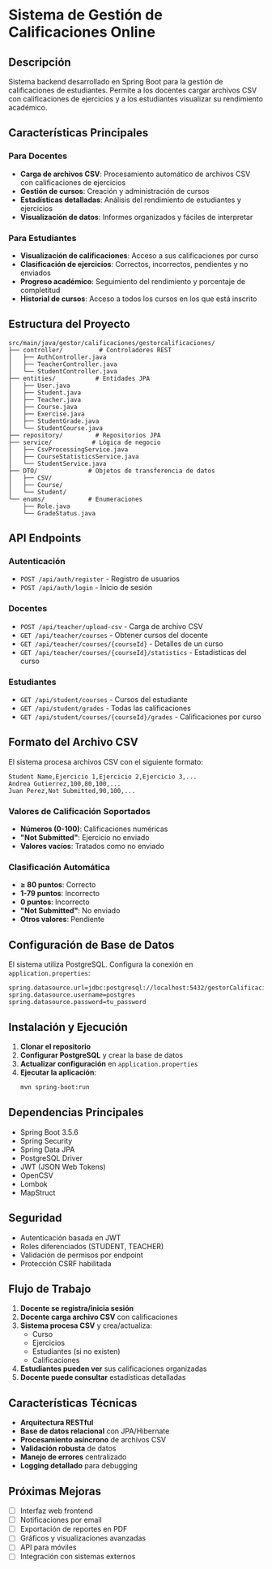 # Sistema de Gestión de Calificaciones Online

## Descripción

Sistema backend desarrollado en Spring Boot para la gestión de calificaciones de estudiantes. Permite a los docentes cargar archivos CSV con calificaciones de ejercicios y a los estudiantes visualizar su rendimiento académico.

## Características Principales

### Para Docentes
- **Carga de archivos CSV**: Procesamiento automático de archivos CSV con calificaciones de ejercicios
- **Gestión de cursos**: Creación y administración de cursos
- **Estadísticas detalladas**: Análisis del rendimiento de estudiantes y ejercicios
- **Visualización de datos**: Informes organizados y fáciles de interpretar

### Para Estudiantes
- **Visualización de calificaciones**: Acceso a sus calificaciones por curso
- **Clasificación de ejercicios**: Correctos, incorrectos, pendientes y no enviados
- **Progreso académico**: Seguimiento del rendimiento y porcentaje de completitud
- **Historial de cursos**: Acceso a todos los cursos en los que está inscrito

## Estructura del Proyecto

```
src/main/java/gestor/calificaciones/gestorcalificaciones/
├── controller/          # Controladores REST
│   ├── AuthController.java
│   ├── TeacherController.java
│   └── StudentController.java
├── entities/           # Entidades JPA
│   ├── User.java
│   ├── Student.java
│   ├── Teacher.java
│   ├── Course.java
│   ├── Exercise.java
│   ├── StudentGrade.java
│   └── StudentCourse.java
├── repository/         # Repositorios JPA
├── service/           # Lógica de negocio
│   ├── CsvProcessingService.java
│   ├── CourseStatisticsService.java
│   └── StudentService.java
├── DTO/              # Objetos de transferencia de datos
│   ├── CSV/
│   ├── Course/
│   └── Student/
└── enums/            # Enumeraciones
    ├── Role.java
    └── GradeStatus.java
```

## API Endpoints

### Autenticación
- `POST /api/auth/register` - Registro de usuarios
- `POST /api/auth/login` - Inicio de sesión

### Docentes
- `POST /api/teacher/upload-csv` - Carga de archivo CSV
- `GET /api/teacher/courses` - Obtener cursos del docente
- `GET /api/teacher/courses/{courseId}` - Detalles de un curso
- `GET /api/teacher/courses/{courseId}/statistics` - Estadísticas del curso

### Estudiantes
- `GET /api/student/courses` - Cursos del estudiante
- `GET /api/student/grades` - Todas las calificaciones
- `GET /api/student/courses/{courseId}/grades` - Calificaciones por curso

## Formato del Archivo CSV

El sistema procesa archivos CSV con el siguiente formato:

```csv
Student Name,Ejercicio 1,Ejercicio 2,Ejercicio 3,...
Andrea Gutierrez,100,80,100,...
Juan Perez,Not Submitted,90,100,...
```

### Valores de Calificación Soportados
- **Números (0-100)**: Calificaciones numéricas
- **"Not Submitted"**: Ejercicio no enviado
- **Valores vacíos**: Tratados como no enviado

### Clasificación Automática
- **≥ 80 puntos**: Correcto
- **1-79 puntos**: Incorrecto
- **0 puntos**: Incorrecto
- **"Not Submitted"**: No enviado
- **Otros valores**: Pendiente

## Configuración de Base de Datos

El sistema utiliza PostgreSQL. Configura la conexión en `application.properties`:

```properties
spring.datasource.url=jdbc:postgresql://localhost:5432/gestorCalificaciones
spring.datasource.username=postgres
spring.datasource.password=tu_password
```

## Instalación y Ejecución

1. **Clonar el repositorio**
2. **Configurar PostgreSQL** y crear la base de datos
3. **Actualizar configuración** en `application.properties`
4. **Ejecutar la aplicación**:
   ```bash
   mvn spring-boot:run
   ```

## Dependencias Principales

- Spring Boot 3.5.6
- Spring Security
- Spring Data JPA
- PostgreSQL Driver
- JWT (JSON Web Tokens)
- OpenCSV
- Lombok
- MapStruct

## Seguridad

- Autenticación basada en JWT
- Roles diferenciados (STUDENT, TEACHER)
- Validación de permisos por endpoint
- Protección CSRF habilitada

## Flujo de Trabajo

1. **Docente se registra/inicia sesión**
2. **Docente carga archivo CSV** con calificaciones
3. **Sistema procesa CSV** y crea/actualiza:
   - Curso
   - Ejercicios
   - Estudiantes (si no existen)
   - Calificaciones
4. **Estudiantes pueden ver** sus calificaciones organizadas
5. **Docente puede consultar** estadísticas detalladas

## Características Técnicas

- **Arquitectura RESTful**
- **Base de datos relacional** con JPA/Hibernate
- **Procesamiento asíncrono** de archivos CSV
- **Validación robusta** de datos
- **Manejo de errores** centralizado
- **Logging detallado** para debugging

## Próximas Mejoras

- [ ] Interfaz web frontend
- [ ] Notificaciones por email
- [ ] Exportación de reportes en PDF
- [ ] Gráficos y visualizaciones avanzadas
- [ ] API para móviles
- [ ] Integración con sistemas externos
